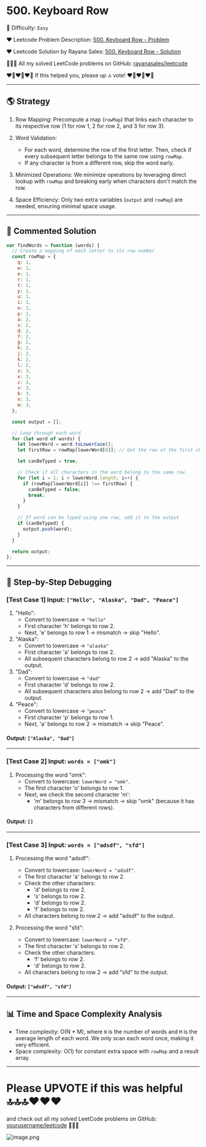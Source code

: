 # 500. Keyboard Row

🌱 Difficulty: `Easy`

❤️ Leetcode Problem Description: [500. Keyboard Row - Problem](https://leetcode.com/problems/keyboard-row/)

❤️ Leetcode Solution by Rayana Sales: [500. Keyboard Row - Solution](https://leetcode.com/problems/keyboard-row/solutions/5934262/runtime-0ms-beats-100-simple-to-understand-javascript-solution)

💁🏻‍♀️ All my solved LeetCode problems on GitHub: [rayanasales/leetcode](https://github.com/rayanasales/leetcode)

❤️‍🔥❤️‍🔥❤️‍🔥 If this helped you, please up 🔝 vote! ❤️‍🔥❤️‍🔥❤️‍🔥

---

## 🌎 Strategy

1. Row Mapping: Precompute a map (`rowMap`) that links each character to its respective row (1 for row 1, 2 for row 2, and 3 for row 3).

2. Word Validation:

   - For each word, determine the row of the first letter. Then, check if every subsequent letter belongs to the same row using `rowMap`.
   - If any character is from a different row, skip the word early.

3. Minimized Operations: We minimize operations by leveraging direct lookup with `rowMap` and breaking early when characters don't match the row.
4. Space Efficiency: Only two extra variables (`output` and `rowMap`) are needed, ensuring minimal space usage.

---

## 🚀 Commented Solution

```javascript []
var findWords = function (words) {
  // Create a mapping of each letter to its row number
  const rowMap = {
    q: 1,
    w: 1,
    e: 1,
    r: 1,
    t: 1,
    y: 1,
    u: 1,
    i: 1,
    o: 1,
    p: 1,
    a: 2,
    s: 2,
    d: 2,
    f: 2,
    g: 2,
    h: 2,
    j: 2,
    k: 2,
    l: 2,
    z: 3,
    x: 3,
    c: 3,
    v: 3,
    b: 3,
    n: 3,
    m: 3,
  };

  const output = [];

  // Loop through each word
  for (let word of words) {
    let lowerWord = word.toLowerCase();
    let firstRow = rowMap[lowerWord[0]]; // Get the row of the first character

    let canBeTyped = true;

    // Check if all characters in the word belong to the same row
    for (let i = 1; i < lowerWord.length; i++) {
      if (rowMap[lowerWord[i]] !== firstRow) {
        canBeTyped = false;
        break;
      }
    }

    // If word can be typed using one row, add it to the output
    if (canBeTyped) {
      output.push(word);
    }
  }

  return output;
};
```

---

## 🔎 Step-by-Step Debugging

### [Test Case 1] Input: `["Hello", "Alaska", "Dad", "Peace"]`

1. "Hello":
   - Convert to lowercase → `"hello"`
   - First character 'h' belongs to row 2.
   - Next, 'e' belongs to row 1 → mismatch → skip "Hello".
2. "Alaska":
   - Convert to lowercase → `"alaska"`
   - First character 'a' belongs to row 2.
   - All subsequent characters belong to row 2 → add "Alaska" to the output.
3. "Dad":
   - Convert to lowercase → `"dad"`
   - First character 'd' belongs to row 2.
   - All subsequent characters also belong to row 2 → add "Dad" to the output.
4. "Peace":
   - Convert to lowercase → `"peace"`
   - First character 'p' belongs to row 1.
   - Next, 'a' belongs to row 2 → mismatch → skip "Peace".

#### Output: `["Alaska", "Dad"]`

---

### [Test Case 2] Input: `words = ["omk"]`

1. Processing the word "omk":
   - Convert to lowercase: `lowerWord = "omk"`.
   - The first character 'o' belongs to row 1.
   - Next, we check the second character 'm':
     - 'm' belongs to row 3 → mismatch → skip "omk" (because it has characters from different rows).

#### Output: `[]`

---

### [Test Case 3] Input: `words = ["adsdf", "sfd"]`

1. Processing the word "adsdf":

   - Convert to lowercase: `lowerWord = "adsdf"`.
   - The first character 'a' belongs to row 2.
   - Check the other characters:
     - 'd' belongs to row 2.
     - 's' belongs to row 2.
     - 'd' belongs to row 2.
     - 'f' belongs to row 2.
   - All characters belong to row 2 → add "adsdf" to the output.

2. Processing the word "sfd":
   - Convert to lowercase: `lowerWord = "sfd"`.
   - The first character 's' belongs to row 2.
   - Check the other characters:
     - 'f' belongs to row 2.
     - 'd' belongs to row 2.
   - All characters belong to row 2 → add "sfd" to the output.

#### Output: `["adsdf", "sfd"]`

---

## 📊 Time and Space Complexity Analysis

- Time complexity: O(N \* M), where `N` is the number of words and `M` is the average length of each word. We only scan each word once, making it very efficient.
- Space complexity: O(1) for constant extra space with `rowMap` and a result array.

---

# Please UPVOTE if this was helpful 🔝🔝🔝❤️❤️❤️

and check out all my solved LeetCode problems on GitHub: [yourusername/leetcode](https://github.com/yourusername/leetcode) 🤙😚🤘

![image.png](https://assets.leetcode.com/users/images/57bce3b1-56e2-4c20-9cdf-b61fef26b93b_1725494158.6252415.png)
